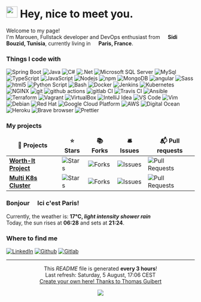 <h1><img src="https://emojis.slackmojis.com/emojis/images/1531849430/4246/blob-sunglasses.gif?1531849430" width="30"/> Hey, nice to meet you.</h1>


<p>Welcome to my page! </br> I'm Marouen, Fullstack developer and DevOps enthusiast from <img src="https://www.flaticon.com/svg/static/icons/svg/299/299636.svg" width="13"/> <b>Sidi Bouzid, Tunisia</b>, currently living in <img src="https://image.flaticon.com/icons/svg/197/197560.svg" width="13"/> <b>Paris, France</b>. </p>
<h3>Things I code with</h3>
<p>
  <img alt="Spring Boot" src="https://img.shields.io/badge/-Spring-5ad336?style=flat-square&logo=spring&logoColor=white" />
  <img alt="Java" src="https://img.shields.io/badge/-Java-7ba9e2?style=flat-square&logo=java&logoColor=white" /> 
  <img alt="C#" src="https://img.shields.io/badge/-C%20Sharp-1b4fbe?style=flat-square&logo=c%20sharp&logoColor=white" /> 
  <img alt=".Net" src="https://img.shields.io/badge/-.Net-5C2D91?style=flat-square&logo=.net&logoColor=white" /> 
  <img alt="Microsoft SQL Server" src="https://img.shields.io/badge/Microsoft%20SQL%20Server-CC2927?style=flat-square&logo=Microsoft-SQL-Server&logoColor=white" /> 
  <img alt="MySql" src="https://img.shields.io/badge/-MySql-da9455?style=flat-square&logo=mysql&logoColor=white" /> 
  <img alt="TypeScript" src="https://img.shields.io/badge/-TypeScript-007ACC?style=flat-square&logo=typescript&logoColor=white" />
  <img alt="JavaScript" src="https://img.shields.io/badge/-JavaScript-eef021?style=flat-square&logo=javascript&logoColor=black" />
  <img alt="Nodejs" src="https://img.shields.io/badge/-Nodejs-43853d?style=flat-square&logo=Node.js&logoColor=white" />
  <img alt="npm" src="https://img.shields.io/badge/-NPM-CB3837?style=flat-square&logo=npm&logoColor=white" />
  <img alt="MongoDB" src="https://img.shields.io/badge/-MongoDB-13aa52?style=flat-square&logo=mongodb&logoColor=white" />
  <img alt="angular" src="https://img.shields.io/badge/-Angular-DD0031?style=flat-square&logo=angular&logoColor=white" />
  <img alt="Sass" src="https://img.shields.io/badge/-Sass-CC6699?style=flat-square&logo=sass&logoColor=white" />
  <img alt="html5" src="https://img.shields.io/badge/-HTML5-E34F26?style=flat-square&logo=html5&logoColor=white" />
  <img alt="Python Script" src="https://img.shields.io/badge/-Python-3776AB?style=flat-square&logo=python&logoColor=white" />
  <img alt="Bash" src="https://img.shields.io/badge/-Bash-4EAA25?style=flat-square&logo=gnu-bash&logoColor=white" />
  <img alt="Docker" src="https://img.shields.io/badge/-Docker-46a2f1?style=flat-square&logo=docker&logoColor=white" />
  <img alt="Jenkins" src="https://img.shields.io/badge/-Jenkins-d35444?style=flat-square&logo=jenkins&logoColor=black" />
  <img alt="Kubernetes" src="https://img.shields.io/badge/-Kubernetes-46a2f1?style=flat-square&logo=kubernetes&logoColor=white" />
  <img alt="NGINX" src="https://img.shields.io/badge/-NGINX-45a818?style=flat-square&logo=nginx&logoColor=white" />
  <img alt="git" src="https://img.shields.io/badge/-Git-F05032?style=flat-square&logo=git&logoColor=white" />
  <img alt="github actions" src="https://img.shields.io/badge/-Github_Actions-2088FF?style=flat-square&logo=github-actions&logoColor=white" />
  <img alt="gitlab CI" src="https://img.shields.io/badge/-Gitlab%20CI-176a20?style=flat-square&logo=gitlab&logoColor=white" />
  <img alt="Travis CI" src="https://img.shields.io/badge/-Travis%20CI-baded4?style=flat-square&logo=travis&logoColor=white" />
  <img alt="Ansible" src="https://img.shields.io/badge/-Ansible-c7d4c7?style=flat-square&logo=ansible&logoColor=black" />
  <img alt="Terraform" src="https://img.shields.io/badge/-Terraform-8640d6?style=flat-square&logo=terraform&logoColor=white" />
  <img alt="Vagrant" src="https://img.shields.io/badge/-Vagrant-0c6ff0?style=flat-square&logo=vagrant&logoColor=white" />
  <img alt="VirtualBox" src="https://img.shields.io/badge/-VirtualBox-67a4f5?style=flat-square&logo=virtualbox&logoColor=white" />
  <img alt="IntelliJ Idea" src="https://img.shields.io/badge/-IntelliJ-111212?style=flat-square&logo=intellij-idea&logoColor=white" />
  <img alt="VS Code" src="https://img.shields.io/badge/-VSCode-045ed4?style=flat-square&logo=visual%20studio%20code&logoColor=white" />
  <img alt="Vim" src="https://img.shields.io/badge/-Vim-019733?style=flat-square&logo=vim&logoColor=white" />
  <img alt="Debian" src="https://img.shields.io/badge/-Debian-A81D33?style=flat-square&logo=debian&logoColor=white" />
  <img alt="Red Hat" src="https://img.shields.io/badge/-RedHat-db2c23?style=flat-square&logo=red-hat&logoColor=white" />
  <img alt="Google Cloud Platform" src="https://img.shields.io/badge/-Google_Cloud_Platform-1a73e8?style=flat-square&logo=google-cloud&logoColor=white" />
  <img alt="AWS" src="https://img.shields.io/badge/-AWS%20-f0f4af?style=flat-square&logo=amazon%20aws&logoColor=black" />
  <img alt="Digital Ocean" src="https://img.shields.io/badge/-Digital_Ocean-1b4fbe?style=flat-square&logo=digitalocean&logoColor=white" />
  <img alt="Heroku" src="https://img.shields.io/badge/-Heroku-430098?style=flat-square&logo=heroku&logoColor=white" />
  <img alt="Brave browser" src="https://img.shields.io/badge/-Brave_Browser-FB542B?style=flat-square&logo=brave&logoColor=white" />
  <img alt="Prettier" src="https://img.shields.io/badge/-Prettier-F7B93E?style=flat-square&logo=prettier&logoColor=white" />
</p>
<h3>My projects</h3>
<table>
  <thead align="center">
    <tr border: none;>
      <td><b>🎁 Projects</b></td>
      <td><b>⭐ Stars</b></td>
      <td><b>📚 Forks</b></td>
      <td><b>🛎 Issues</b></td>
      <td><b>📬 Pull requests</b></td>
    </tr>
  </thead>
  <tbody>
    <tr>
    	    <td><a href="https://github.com/Marouen2110/Worth-It"><b>Worth-It Project</b></a></td>
      <td><img alt="Stars" src="https://img.shields.io/github/stars/Marouen2110/Worth-It?style=flat-square&labelColor=343b41"/></td>
      <td><img alt="Forks" src="https://img.shields.io/github/forks/Marouen2110/Worth-It?style=flat-square&labelColor=343b41"/></td>
      <td><img alt="Issues" src="https://img.shields.io/github/issues/Marouen2110/Worth-It?style=flat-square&labelColor=343b41"/></td>
      <td><img alt="Pull Requests" src="https://img.shields.io/github/issues-pr/Marouen2110/Worth-It?style=flat-square&labelColor=343b41"/>
      </td>
    </tr>
	  <tr>
    <td><a href="https://github.com/Marouen2110/multi-k8s"><b>Multi K8s Cluster</b></a></td>
      <td><img alt="Stars" src="https://img.shields.io/github/stars/Marouen2110/multi-k8s?style=flat-square&labelColor=343b41"/></td>
      <td><img alt="Forks" src="https://img.shields.io/github/forks/Marouen2110/multi-k8s?style=flat-square&labelColor=343b41"/></td>
      <td><img alt="Issues" src="https://img.shields.io/github/issues/Marouen2110/multi-k8s?style=flat-square&labelColor=343b41"/></td>
      <td><img alt="Pull Requests" src="https://img.shields.io/github/issues-pr/Marouen2110/multi-k8s?style=flat-square&labelColor=343b41"/>
      </td>
    </tr>
    </tbody>
    </table>

<h3>Bonjour <img src="https://image.flaticon.com/icons/svg/197/197560.svg" width="13"/> Ici c'est Paris!</h3>
<p>Currently, the weather is: <b> 17°C, <i>light intensity shower rain</i></b></br>Today, the sun rises at <b>06:28</b> and sets at <b>21:24</b>.</p>
<h3>Where to find me</h3>
<p><a href="https://www.linkedin.com/in/marouen-slaimia" target="_blank"><img alt="LinkedIn" src="https://img.shields.io/badge/linkedin-%230077B5.svg?&style=for-the-badge&logo=linkedin&logoColor=white" /></a> <a href="https://github.com/Marouen2110" target="_blank"><img alt="Github" src="https://img.shields.io/badge/GitHub-%2312100E.svg?&style=for-the-badge&logo=Github&logoColor=white" /></a>  <a href="https://gitlab.com/Marouen_Slaimia" target="_blank"><img alt="Gitlab" src="https://img.shields.io/badge/Gitlab-%230077B5.svg?&style=for-the-badge&logo=gitlab&logoColor=white" /></a> 
</p>

------------
<p align="center">This <i>README</i> file is generated <b>every 3 hours</b>!</br>Last refresh: Saturday, 5 August, 17:06 CEST<br /><a href="https://medium.com/@th.guibert/how-to-create-a-self-updating-readme-md-for-your-github-profile-f8b05744ca91">Create your own here! Thanks to Thomas Guibert</a></p>
<p align="center"><img src="https://github.com/Marouen2110/Marouen2110/workflows/README%20build/badge.svg" /></p>
